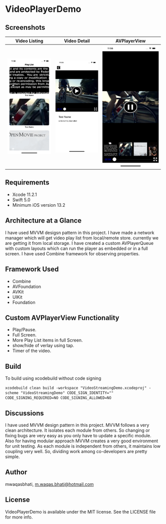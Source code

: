 # VideoPlayerDemo


## Screenshots

|             Video Listing         |         Video Detail          | AVPlayerView |
|---------------------------------|------------------------------|------------------------------|
|![Demo](https://github.com/mwaqasbhati/VideoPlayerDemo/blob/master/ScreenShots/VideoList.png)|![Demo](https://github.com/mwaqasbhati/VideoPlayerDemo/blob/master/ScreenShots/Detail.png)|![Demo](https://github.com/mwaqasbhati/VideoPlayerDemo/blob/master/ScreenShots/Player.png)|

## Requirements

- Xcode 11.2.1
- Swift 5.0
- Minimum iOS version 13.2


## Architecture at a Glance

I have used MVVM desigsn pattern in this project. I have made a network manager which will get video play list from local/remote store. currently we are getting it from local storage.
I have created a custom AVPlayerQueue with custom layouts which can run the player as embedded or in a full screen. I have used Combine framework for observing properties.

## Framework Used

- Combine
- AVFoundation
- AVKit
- UIKit
- Foundation

## Custom AVPlayerView Functionality

- Play/Pause.
- Full Screen.
- More Play List items in full Screen.
- show/hide of verlay using tap.
- Timer of the video.

## Build

To build using xcodebuild without code signing
```
xcodebuild clean build -workspace "VideoStreamingDemo.xcodeproj" -scheme "VideoStreamingDemo" CODE_SIGN_IDENTITY="" CODE_SIGNING_REQUIRED=NO CODE_SIGNING_ALLOWED=NO
```

## Discussions

I have used MVVM design pattern in this project. MVVM follows a very clean architecture. It isolates each module from others. So changing or fixing bugs are very easy as you only have to update a specific module. Also for having modular approach MVVM creates a very good environment for unit testing. As each module is independent from others, it maintains low coupling very well. So, dividing work among co-developers are pretty simple.

## Author

mwaqasbhati, m.waqas.bhati@hotmail.com

## License

VideoPlayerDemo is available under the MIT license. See the LICENSE file for more info.
